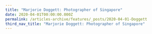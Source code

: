 ```yaml
---
title: "Marjorie Doggett: Photographer of Singapore"
date: 2020-04-01T00:00:00.000Z
permalink: /articles-archive/features/_posts/2020-04-01-Doggett
third_nav_title: "Marjorie Doggett: Photographer of Singapore"
---
```


<style>
table { 
	background-color: #e1deea;
	}
.infobox { 
  padding: 20px;
  margin: 20px;
  background: #e1deea
}
</style>